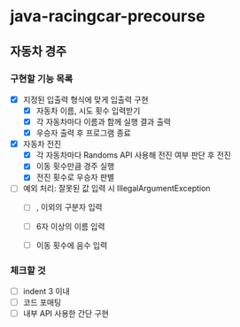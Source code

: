 # java-racingcar-precourse
## 자동차 경주
### 구현할 기능 목록
- [x]  지정된 입출력 형식에 맞게 입출력 구현
    - [x]  자동차 이름, 시도 횟수 입력받기
    - [x]  각 자동차마다 이름과 함께 실행 결과 출력
    - [x]  우승자 출력 후 프로그램 종료
- [x]  자동차 전진
    - [x]  각 자동차마다 Randoms API 사용해 전진 여부 판단 후 전진
    - [x]  이동 횟수만큼 경주 실행
    - [x]  전진 횟수로 우승자 판별
- [ ]  예외 처리: 잘못된 값 입력 시 IllegalArgumentException
    - [ ] , 이외의 구분자 입력
    - [ ] 6자 이상의 이름 입력
    - [ ] 이동 횟수에 음수 입력


### 체크할 것
- [ ]  indent 3 이내
- [ ]  코드 포매팅
- [ ]  내부 API 사용한 간단 구현